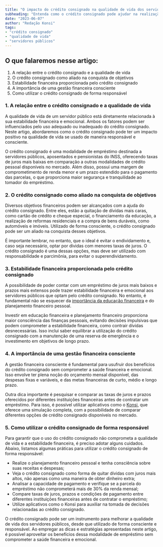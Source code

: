```yaml
---
title: "O impacto do crédito consignado na qualidade de vida dos servidores públicos"
subheading: "Entenda como o crédito consignado pode ajudar na realização de objetivos e na estabilidade financeira"
date: "2023-06-07"
author: "Redação Konsi"
tags:
- "crédito consignado"
- "qualidade de vida"
- "servidores públicos"
---
```


## O que falaremos nesse artigo:

1. A relação entre o crédito consignado e a qualidade de vida
2. O crédito consignado como aliado na conquista de objetivos
3. Estabilidade financeira proporcionada pelo crédito consignado
4. A importância de uma gestão financeira consciente
5. Como utilizar o crédito consignado de forma responsável

### 1. A relação entre o crédito consignado e a qualidade de vida

A qualidade de vida de um servidor público está diretamente relacionada à sua estabilidade financeira e emocional. Ambos os fatores podem ser influenciados pelo uso adequado ou inadequado do crédito consignado. Neste artigo, abordaremos como o crédito consignado pode ter um impacto positivo na qualidade de vida se usado de maneira responsável e consciente.

O crédito consignado é uma modalidade de empréstimo destinada a servidores públicos, aposentados e pensionistas do INSS, oferecendo taxas de juros mais baixas em comparação a outras modalidades de crédito pessoal disponíveis no mercado. Além disso, possui uma margem de comprometimento de renda menor e um prazo estendido para o pagamento das parcelas, o que proporciona maior segurança e tranquilidade ao tomador do empréstimo.

### 2. O crédito consignado como aliado na conquista de objetivos

Diversos objetivos financeiros podem ser alcançados com a ajuda do crédito consignado. Entre eles, estão a quitação de dívidas mais caras, como cartão de crédito e cheque especial, o financiamento da educação, a realização de reformas residenciais e a compra de bens duráveis, como automóveis e imóveis. Utilizado de forma consciente, o crédito consignado pode ser um aliado na conquista desses objetivos.

É importante lembrar, no entanto, que o ideal é evitar o endividamento e, caso seja necessário, optar por dívidas com menores taxas de juros. O crédito consignado é uma dessas opções, mas deve ser utilizado com responsabilidade e parcimônia, para evitar o superendividamento.

### 3. Estabilidade financeira proporcionada pelo crédito consignado

A possibilidade de poder contar com um empréstimo de juros mais baixos e prazos mais extensos pode trazer estabilidade financeira e emocional aos servidores públicos que optam pelo crédito consignado. No entanto, é fundamental não se esquecer da [importância da educação financeira]( konsi.com.br/postagens/a-importncia-da-educao-financeira-para-servidores-pblicos-e-como-implement-la-em-sua-vida) e do planejamento financeiro pessoal.

Investir em educação financeira e planejamento financeiro proporciona maior consciência das finanças pessoais, evitando decisões impulsivas que podem comprometer a estabilidade financeira, como contrair dívidas desnecessárias. Isso inclui saber equilibrar a utilização do crédito consignado com a manutenção de uma reserva de emergência e o investimento em objetivos de longo prazo.

### 4. A importância de uma gestão financeira consciente

A gestão financeira consciente é fundamental para usufruir dos benefícios do crédito consignado sem comprometer a saúde financeira e emocional. Isso envolve ter plena noção do orçamento mensal disponível, das despesas fixas e variáveis, e das metas financeiras de curto, médio e longo prazo.

Outra dica importante é pesquisar e comparar as taxas de juros e prazos oferecidos por diferentes instituições financeiras antes de contratar um empréstimo. Para isso, é possível utilizar aplicativos como o [Konsi](https://konsi.com.br/download), que oferece uma simulação completa, com a possibilidade de comparar diferentes opções de crédito consignado disponíveis no mercado.

### 5. Como utilizar o crédito consignado de forma responsável

Para garantir que o uso do crédito consignado não comprometa a qualidade de vida e a estabilidade financeira, é preciso adotar alguns cuidados. Abaixo, listamos algumas práticas para utilizar o crédito consignado de forma responsável:

- Realize o planejamento financeiro pessoal e tenha consciência sobre suas receitas e despesas;
- Veja o crédito consignado como forma de quitar dívidas com juros mais altos, não apenas como uma maneira de obter dinheiro extra;
- Analisar a capacidade de pagamento e verifique se a parcela do empréstimo não comprometerá mais de 30% da renda mensal;
- Compare taxas de juros, prazos e condições de pagamento entre diferentes instituições financeiras antes de contratar o empréstimo;
- Utilize aplicativos como o Konsi para auxiliar na tomada de decisões relacionadas ao crédito consignado.

O crédito consignado pode ser um instrumento para melhorar a qualidade de vida dos servidores públicos, desde que utilizado de forma consciente e responsável. Ao empregar as dicas e estratégias apresentadas neste artigo, é possível aproveitar os benefícios dessa modalidade de empréstimo sem comprometer a saúde financeira e emocional.